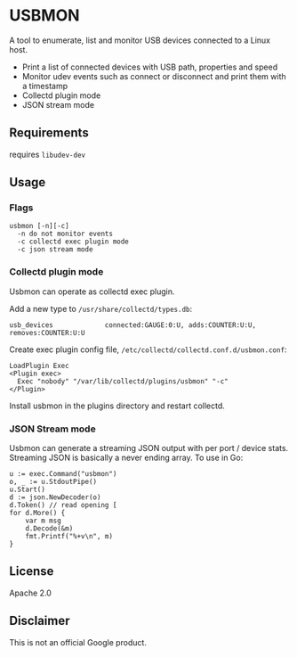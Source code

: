 # USBMON
A tool to enumerate, list and monitor USB devices connected to a Linux host.

* Print a list of connected devices with USB path, properties and speed
* Monitor udev events such as connect or disconnect and print them with a timestamp
* Collectd plugin mode
* JSON stream mode

## Requirements
requires `libudev-dev`

## Usage

### Flags

```
usbmon [-n][-c]
  -n do not monitor events
  -c collectd exec plugin mode
  -c json stream mode
```

### Collectd plugin mode
Usbmon can operate as collectd exec plugin.

Add a new type to `/usr/share/collectd/types.db`:

```
usb_devices             connected:GAUGE:0:U, adds:COUNTER:U:U, removes:COUNTER:U:U
```

Create exec plugin config file, `/etc/collectd/collectd.conf.d/usbmon.conf`:

```
LoadPlugin Exec
<Plugin exec>
  Exec "nobody" "/var/lib/collectd/plugins/usbmon" "-c"
</Plugin>
```

Install usbmon in the plugins directory and restart collectd.

### JSON Stream mode
Usbmon can generate a streaming JSON output with per port / device stats.
Streaming JSON is basically a never ending array. To use in Go:

```
u := exec.Command("usbmon")
o, _ := u.StdoutPipe()
u.Start()
d := json.NewDecoder(o)
d.Token() // read opening [
for d.More() {
	var m msg
	d.Decode(&m)
	fmt.Printf("%+v\n", m)
}
```

## License
Apache 2.0

## Disclaimer
This is not an official Google product.

